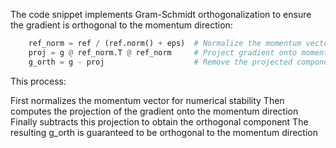 The code snippet implements Gram-Schmidt orthogonalization to ensure the gradient is orthogonal to the momentum direction:
```python
    ref_norm = ref / (ref.norm() + eps)  # Normalize the momentum vector
    proj = g @ ref_norm.T @ ref_norm     # Project gradient onto momentum direction
    g_orth = g - proj                    # Remove the projected component
```

This process:

First normalizes the momentum vector for numerical stability
Then computes the projection of the gradient onto the momentum direction
Finally subtracts this projection to obtain the orthogonal component
The resulting g_orth is guaranteed to be orthogonal to the momentum direction

